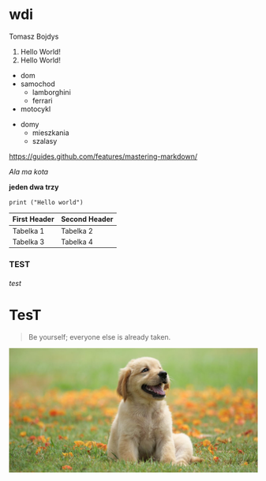 # wdi
Tomasz Bojdys
1. Hello World!
2. Hello World!
- dom
- samochod
  - lamborghini
  - ferrari
- motocykl

* domy 
  * mieszkania
  * szalasy

https://guides.github.com/features/mastering-markdown/

*Ala ma kota*

**jeden dwa trzy**

```
print ("Hello world")
```

**First Header** | **Second Header**
------------- | -------------
Tabelka 1 | Tabelka 2
Tabelka 3 | Tabelka 4 

### TEST

###### test

# TesT

>Be yourself; everyone else is already taken.

![Image of Dog](laboratorium_2/Doggy.jpg)
